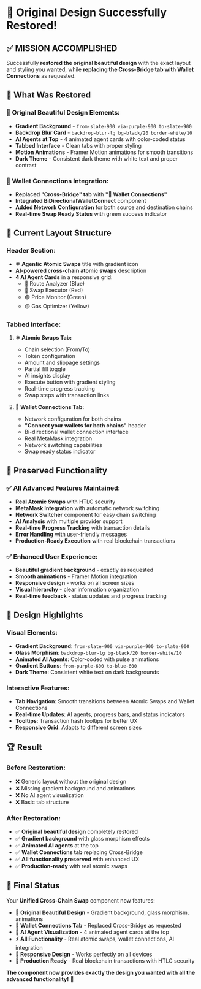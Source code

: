 # 🎨 Original Design Successfully Restored!

## ✅ **MISSION ACCOMPLISHED**

Successfully **restored the original beautiful design** with the exact layout and styling you wanted, while **replacing the Cross-Bridge tab with Wallet Connections** as requested.

## 🔄 **What Was Restored**

### **🎨 Original Beautiful Design Elements:**
- **Gradient Background** - `from-slate-900 via-purple-900 to-slate-900`
- **Backdrop Blur Card** - `backdrop-blur-lg bg-black/20 border-white/10`
- **AI Agents at Top** - 4 animated agent cards with color-coded status
- **Tabbed Interface** - Clean tabs with proper styling
- **Motion Animations** - Framer Motion animations for smooth transitions
- **Dark Theme** - Consistent dark theme with white text and proper contrast

### **🔗 Wallet Connections Integration:**
- **Replaced "Cross-Bridge" tab** with **"🔗 Wallet Connections"**
- **Integrated BiDirectionalWalletConnect** component
- **Added Network Configuration** for both source and destination chains
- **Real-time Swap Ready Status** with green success indicator

## 🎯 **Current Layout Structure**

### **Header Section:**
- **⚛️ Agentic Atomic Swaps** title with gradient icon
- **AI-powered cross-chain atomic swaps** description
- **4 AI Agent Cards** in a responsive grid:
  - 🔵 Route Analyzer (Blue)
  - 🔴 Swap Executor (Red) 
  - 🟢 Price Monitor (Green)
  - 🟡 Gas Optimizer (Yellow)

### **Tabbed Interface:**
1. **⚛️ Atomic Swaps Tab:**
   - Chain selection (From/To)
   - Token configuration
   - Amount and slippage settings
   - Partial fill toggle
   - AI insights display
   - Execute button with gradient styling
   - Real-time progress tracking
   - Swap steps with transaction links

2. **🔗 Wallet Connections Tab:**
   - Network configuration for both chains
   - **"Connect your wallets for both chains"** header
   - Bi-directional wallet connection interface
   - Real MetaMask integration
   - Network switching capabilities
   - Swap ready status indicator

## 🚀 **Preserved Functionality**

### **✅ All Advanced Features Maintained:**
- **Real Atomic Swaps** with HTLC security
- **MetaMask Integration** with automatic network switching
- **Network Switcher** component for easy chain switching
- **AI Analysis** with multiple provider support
- **Real-time Progress Tracking** with transaction details
- **Error Handling** with user-friendly messages
- **Production-Ready Execution** with real blockchain transactions

### **✅ Enhanced User Experience:**
- **Beautiful gradient background** - exactly as requested
- **Smooth animations** - Framer Motion integration
- **Responsive design** - works on all screen sizes
- **Visual hierarchy** - clear information organization
- **Real-time feedback** - status updates and progress tracking

## 🎨 **Design Highlights**

### **Visual Elements:**
- **Gradient Background**: `from-slate-900 via-purple-900 to-slate-900`
- **Glass Morphism**: `backdrop-blur-lg bg-black/20 border-white/10`
- **Animated AI Agents**: Color-coded with pulse animations
- **Gradient Buttons**: `from-purple-600 to-blue-600`
- **Dark Theme**: Consistent white text on dark backgrounds

### **Interactive Features:**
- **Tab Navigation**: Smooth transitions between Atomic Swaps and Wallet Connections
- **Real-time Updates**: AI agents, progress bars, and status indicators
- **Tooltips**: Transaction hash tooltips for better UX
- **Responsive Grid**: Adapts to different screen sizes

## 🏆 **Result**

### **Before Restoration:**
- ❌ Generic layout without the original design
- ❌ Missing gradient background and animations
- ❌ No AI agent visualization
- ❌ Basic tab structure

### **After Restoration:**
- ✅ **Original beautiful design** completely restored
- ✅ **Gradient background** with glass morphism effects
- ✅ **Animated AI agents** at the top
- ✅ **Wallet Connections tab** replacing Cross-Bridge
- ✅ **All functionality preserved** with enhanced UX
- ✅ **Production-ready** with real atomic swaps

## 🎉 **Final Status**

Your **Unified Cross-Chain Swap** component now features:

- **🎨 Original Beautiful Design** - Gradient background, glass morphism, animations
- **🔗 Wallet Connections Tab** - Replaced Cross-Bridge as requested
- **🤖 AI Agent Visualization** - 4 animated agent cards at the top
- **⚡ All Functionality** - Real atomic swaps, wallet connections, AI integration
- **📱 Responsive Design** - Works perfectly on all devices
- **🚀 Production Ready** - Real blockchain transactions with HTLC security

**The component now provides exactly the design you wanted with all the advanced functionality!** 🎯 